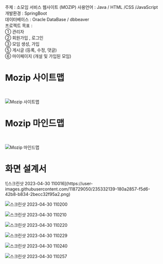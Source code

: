 주제 : 소모임 서비스 웹사이트 (MOZIP)
사용언어 : Java / HTML /CSS /JavaScript<br>
개발환경 : SpringBoot<br>
데이터베이스 : Oracle DataBase / dbbeaver<br>
프로젝트 목표 : <br>
① 관리자<br>
② 회원가입 , 로그인<br>
③ 모임 생성, 가입<br>
⑤ 게시글 (등록, 수정, 댓글)<br>
⑥ 마이페이지 (개설 및 가입된 모임)<br>

<h1>Mozip 사이트맵</h2>
<br>

![Mozip 사이트맵](https://user-images.githubusercontent.com/129242618/235331848-895dd583-0d0f-48e6-8e94-bef5c54396d3.jpg)

<h1>Mozip 마인드맵</h2>
<br>

![Mozip 마인드맵](https://user-images.githubusercontent.com/129242618/235331911-1926cc0a-b031-4047-97db-4daad711a46c.jpg)

<h1>화면 설계서</h1>
![스크린샷 2023-04-30 110016](https://user-images.githubusercontent.com/118729050/235332139-180a2857-f5d6-42b8-b834-2becc32f95a2.png)

![스크린샷 2023-04-30 110200](https://user-images.githubusercontent.com/118729050/235332149-b8ff93d8-e123-4e70-a57a-b404f57c7391.png)

![스크린샷 2023-04-30 110210](https://user-images.githubusercontent.com/118729050/235332154-ce8e8294-226d-41ae-b18a-da4971ba8122.png)

![스크린샷 2023-04-30 110220](https://user-images.githubusercontent.com/118729050/235332158-06f37e37-4c8c-4383-a5f5-f2ff06dc4da1.png)

![스크린샷 2023-04-30 110229](https://user-images.githubusercontent.com/118729050/235332161-be14e092-edba-4865-8166-e13523371ece.png)

![스크린샷 2023-04-30 110240](https://user-images.githubusercontent.com/118729050/235332164-9e784667-6995-40ed-9a5c-f1fda63a65fd.png)

![스크린샷 2023-04-30 110257](https://user-images.githubusercontent.com/118729050/235332169-d0f9238a-93b6-4e22-907c-ae9ddae9e6f0.png)


